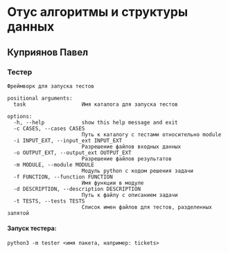 # Отус алгоритмы и структуры данных
## Куприянов Павел
### Тестер
```
Фреймворк для запуска тестов

positional arguments:
  task                  Имя каталога для запуска тестов

options:
  -h, --help            show this help message and exit
  -c CASES, --cases CASES
                        Путь к каталогу с тестами относительно module
  -i INPUT_EXT, --input_ext INPUT_EXT
                        Разрешение файлов входных данных
  -o OUTPUT_EXT, --output_ext OUTPUT_EXT
                        Разрешение файлов результатов
  -m MODULE, --module MODULE
                        Модуль python с кодом решения задачи
  -f FUNCTION, --function FUNCTION
                        Имя функции в модуле
  -d DESCRIPTION, --description DESCRIPTION
                        Путь к файлу с описанием задачи
  -t TESTS, --tests TESTS
                        Список имен файлов для тестов, разделенных запятой

 ```
#### Запуск тестера:
`python3 -m tester <имя пакета, например: tickets>`